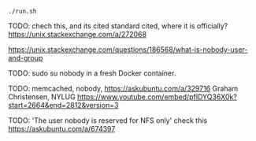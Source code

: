 

`./run.sh`


TODO: chech this, and its cited standard cited, where it is officially?
https://unix.stackexchange.com/a/272068

https://unix.stackexchange.com/questions/186568/what-is-nobody-user-and-group


TODO: sudo su nobody in a fresh Docker container.


TODO: memcached, nobody, 
    https://askubuntu.com/a/329716
    Graham Christensen, NYLUG
    https://www.youtube.com/embed/pfIDYQ36X0k?start=2664&end=2812&version=3

TODO: 'The user nobody is reserved for NFS only' check this
https://askubuntu.com/a/674397